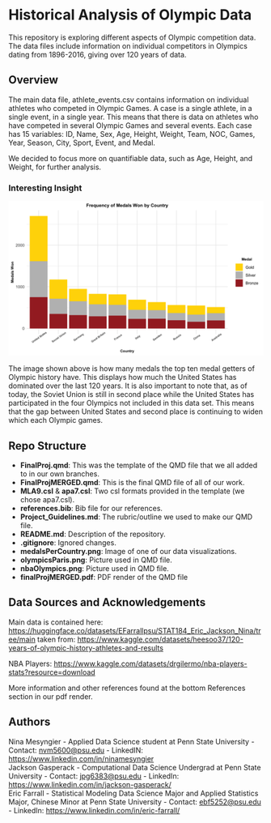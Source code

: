 # Historical Analysis of Olympic Data

This repository is exploring different aspects of Olympic competition data. The data files include information on individual competitors in Olympics dating from 1896-2016, giving over 120 years of data.

## Overview

The main data file, athlete_events.csv contains information on individual athletes who competed in Olympic Games. A case is a single athlete, in a single event, in a single year. This means that there is data on athletes who have competed in several Olympic Games and several events. Each case has 15 variables: ID, Name, Sex, Age, Height, Weight, Team, NOC, Games, Year, Season, City, Sport, Event, and Medal. 

We decided to focus more on quantifiable data, such as Age, Height, and Weight, for further analysis. 

### Interesting Insight

![](medalsPerCountry.png)

The image shown above is how many medals the top ten medal getters of Olympic history have. This displays how much the United States has dominated over the last 120 years. It is also important to note that, as of today, the Soviet Union is still in second place while the United States has participated in the four Olympics not included in this data set. This means that the gap between United States and second place is continuing to widen which each Olympic games.

## Repo Structure

- **FinalProj.qmd**: This was the template of the QMD file that we all added to in our own branches.
- **FinalProjMERGED.qmd**: This is the final QMD file of all of our work.
- **MLA9.csl** & **apa7.csl**: Two csl formats provided in the template (we chose apa7.csl).
- **references.bib**: Bib file for our references.
- **Project_Guidelines.md**: The rubric/outline we used to make our QMD file.
- **README.md**: Description of the repository.
- **.gitignore**: Ignored changes.
- **medalsPerCountry.png**: Image of one of our data visualizations.
- **olympicsParis.png**: Picture used in QMD file.
- **nbaOlympics.png**: Picture used in QMD file.
- **finalProjMERGED.pdf**: PDF render of the QMD file

## Data Sources and Acknowledgements

Main data is contained here: https://huggingface.co/datasets/EFarrallpsu/STAT184_Eric_Jackson_Nina/tree/main
taken from: https://www.kaggle.com/datasets/heesoo37/120-years-of-olympic-history-athletes-and-results

NBA Players: https://www.kaggle.com/datasets/drgilermo/nba-players-stats?resource=download

More information and other references found at the bottom References section in our pdf render.

## Authors

Nina Mesyngier - Applied Data Science student at Penn State University - Contact: nvm5600@psu.edu - LinkedIN: https://www.linkedin.com/in/ninamesyngier  
Jackson Gasperack - Computational Data Science Undergrad at Penn State University - Contact: jpg6383@psu.edu - LinkedIn: https://www.linkedin.com/in/jackson-gasperack/   
Eric Farrall - Statistical Modeling Data Science Major and Applied Statistics Major, Chinese Minor at Penn State University - Contact: ebf5252@psu.edu - LinkedIn: https://www.linkedin.com/in/eric-farrall/
